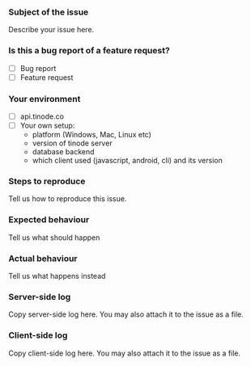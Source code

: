### Subject of the issue
Describe your issue here.

### Is this a bug report of a feature request?
- [ ] Bug report
- [ ] Feature request

### Your environment
- [ ] api.tinode.co
- [ ] Your own setup:
  * platform (Windows, Mac, Linux etc)
  * version of tinode server
  * database backend
  * which client used (javascript, android, cli) and its version

### Steps to reproduce
Tell us how to reproduce this issue.

### Expected behaviour
Tell us what should happen

### Actual behaviour
Tell us what happens instead

### Server-side log
Copy server-side log here. You may also attach it to the issue as a file.

### Client-side log
Copy client-side log here. You may also attach it to the issue as a file.
